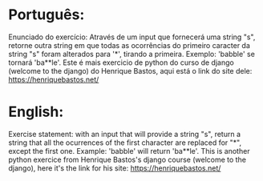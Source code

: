 # Português:

Enunciado do exercício: Através de um input que fornecerá uma string "s", retorne outra string em que todas as ocorrências do primeiro caracter da string "s" 
foram alterados para '*', tirando a primeira. Exemplo: 'babble' se tornará 'ba**le'. Este é mais exercicio de python do curso de django (welcome to the django) do Henrique Bastos, aqui está o link do site dele: https://henriquebastos.net/

# English:

Exercise statement: with an input that will provide a string "s", return a string that all the ocurrences of the first character are replaced for "*", 
except the first one. Example: 'babble' will return 'ba**le'. This is another python exercice from Henrique Bastos's django course (welcome to the django), here it's the link for his site: https://henriquebastos.net/
